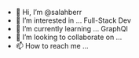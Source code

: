 - 👋 Hi, I’m @salahberr
- 👀 I’m interested in ... Full-Stack Dev
- 🌱 I’m currently learning ... GraphQl
- 💞️ I’m looking to collaborate on ...
- 📫 How to reach me ...

<!---
salahberr/salahberr is a ✨ special ✨ repository because its `README.md` (this file) appears on your GitHub profile.
You can click the Preview link to take a look at your changes.
--->
